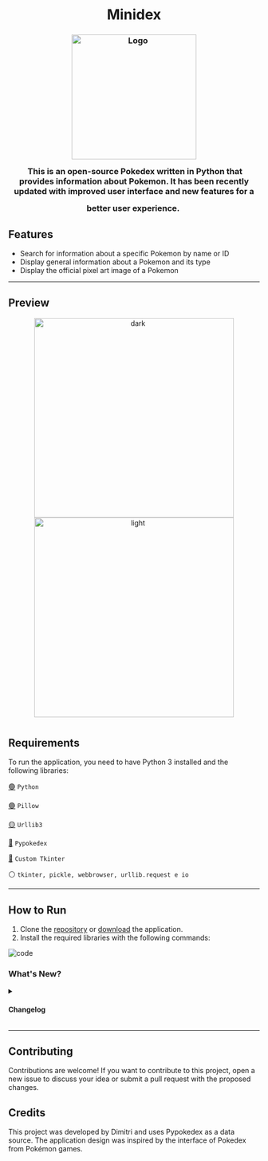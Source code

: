 <h1 align="center">Minidex</h1>

<h3 align="center">
	<img src="https://github.com/Dimitri-Matheus/Dimitri-Matheus/assets/121637762/03ec39d0-9d1a-44cd-ba83-825681a44c3f" width="250" alt="Logo"/><br/>
	<img src="https://raw.githubusercontent.com/catppuccin/catppuccin/main/assets/misc/transparent.png" height="30" width="0px"/>
	This is an open-source Pokedex written in Python that provides information about Pokemon. It has been recently updated with improved user interface and new features for a better user experience.
	<img src="https://raw.githubusercontent.com/catppuccin/catppuccin/main/assets/misc/transparent.png" height="30" width="0px"/>
</h3>

## Features

- Search for information about a specific Pokemon by name or ID
- Display general information about a Pokemon and its type
- Display the official pixel art image of a Pokemon

---

## Preview
<p align="center">
  <img alt="dark" height="400" src="https://github.com/Dimitri-Matheus/Minidex/assets/121637762/cfca4897-8841-4d24-8179-7ba3aaebbe67"/>
  <img alt="light" height="400" src="https://github.com/Dimitri-Matheus/Minidex/assets/121637762/3409d4ed-0375-4c71-8112-4d006991a549"/>
</p>

#

## Requirements

To run the application, you need to have Python 3 installed and the following libraries:

[🟢](https://www.python.org/) `Python`

[🟣](https://pypi.org/project/Pillow/) `Pillow`

[🟡](https://pypi.org/project/urllib3/) `Urllib3`

[🔴](https://github.com/arnavb/pypokedex) `Pypokedex`

[🔵](https://github.com/TomSchimansky/CustomTkinter) `Custom Tkinter`

⚪️ `tkinter, pickle, webbrowser, urllib.request e io`

---

## How to Run
1. Clone the [repository](https://github.com/Dimitri-Matheus/Pokedex-Modern) or [download](https://github.com/Dimitri-Matheus/Pokedex-Modern/releases) the application.
2. Install the required libraries with the following commands:

![code](https://github.com/Dimitri-Matheus/Minidex/assets/121637762/5f59cf6b-8c42-4af1-935d-0653ea269006)


### What's New?
<details>
<summary><h4>Changelog</h4></summary>
- New modern interface<br>
- Desktop application<br>
- Dark and light mode<br>
- Interactive notice<br>
- Cache system</br>
</details>

---

## Contributing

Contributions are welcome! If you want to contribute to this project, open a new issue to discuss your idea or submit a pull request with the proposed changes.

## Credits
This project was developed by Dimitri and uses Pypokedex as a data source. The application design was inspired by the interface of Pokedex from Pokémon games.
